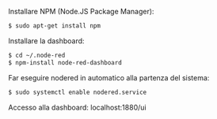 Installare NPM (Node.JS Package Manager):
```bash
$ sudo apt-get install npm
```
Installare la dashboard:
```bash
$ cd ~/.node-red
$ npm-install node-red-dashboard
```
Far eseguire nodered in automatico alla partenza del sistema:
```bash
$ sudo systemctl enable nodered.service
```
Accesso alla dashboard:
localhost:1880/ui
